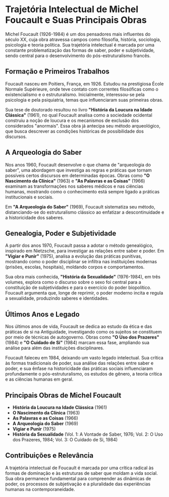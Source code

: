 
# Trajetória Intelectual de Michel Foucault e Suas Principais Obras

Michel Foucault (1926-1984) é um dos pensadores mais influentes do século XX, cuja obra atravessa campos como filosofia, história, sociologia, psicologia e teoria política. Sua trajetória intelectual é marcada por uma constante problematização das formas de saber, poder e subjetividade, sendo central para o desenvolvimento do pós-estruturalismo francês.

## Formação e Primeiros Trabalhos

Foucault nasceu em Poitiers, França, em 1926. Estudou na prestigiosa École Normale Supérieure, onde teve contato com correntes filosóficas como o existencialismo e o estruturalismo. Inicialmente, interessou-se pela psicologia e pela psiquiatria, temas que influenciaram suas primeiras obras.

Sua tese de doutorado resultou no livro **"História da Loucura na Idade Clássica"** (1961), no qual Foucault analisa como a sociedade ocidental construiu a noção de loucura e os mecanismos de exclusão dos considerados "anormais". Essa obra já antecipa seu método arqueológico, que busca descrever as condições históricas de possibilidade dos discursos.

## A Arqueologia do Saber

Nos anos 1960, Foucault desenvolve o que chama de "arqueologia do saber", uma abordagem que investiga as regras e práticas que tornam possíveis certos discursos em determinadas épocas. Obras como **"O Nascimento da Clínica"** (1963) e **"As Palavras e as Coisas"** (1966) examinam as transformações nos saberes médicos e nas ciências humanas, mostrando como o conhecimento está sempre ligado a práticas institucionais e sociais.

Em **"A Arqueologia do Saber"** (1969), Foucault sistematiza seu método, distanciando-se do estruturalismo clássico ao enfatizar a descontinuidade e a historicidade dos saberes.

## Genealogia, Poder e Subjetividade

A partir dos anos 1970, Foucault passa a adotar o método genealógico, inspirado em Nietzsche, para investigar as relações entre saber e poder. Em **"Vigiar e Punir"** (1975), analisa a evolução das práticas punitivas, mostrando como o poder disciplinar se infiltra nas instituições modernas (prisões, escolas, hospitais), moldando corpos e comportamentos.

Sua obra mais conhecida, **"História da Sexualidade"** (1976-1984), em três volumes, explora como o discurso sobre o sexo foi central para a constituição de subjetividades e para o exercício do poder biopolítico. Foucault argumenta que, longe de reprimir, o poder moderno incita e regula a sexualidade, produzindo saberes e identidades.

## Últimos Anos e Legado

Nos últimos anos de vida, Foucault se dedica ao estudo da ética e das práticas de si na Antiguidade, investigando como os sujeitos se constituem por meio de técnicas de autogoverno. Obras como **"O Uso dos Prazeres"** (1984) e **"O Cuidado de Si"** (1984) marcam essa fase, ampliando sua análise para além das instituições disciplinares.

Foucault faleceu em 1984, deixando um vasto legado intelectual. Sua crítica às formas tradicionais de poder, sua análise das relações entre saber e poder, e sua ênfase na historicidade das práticas sociais influenciaram profundamente o pós-estruturalismo, os estudos de gênero, a teoria crítica e as ciências humanas em geral.

## Principais Obras de Michel Foucault

- **História da Loucura na Idade Clássica** (1961)
- **O Nascimento da Clínica** (1963)
- **As Palavras e as Coisas** (1966)
- **A Arqueologia do Saber** (1969)
- **Vigiar e Punir** (1975)
- **História da Sexualidade** (Vol. 1: A Vontade de Saber, 1976; Vol. 2: O Uso dos Prazeres, 1984; Vol. 3: O Cuidado de Si, 1984)

## Contribuições e Relevância

A trajetória intelectual de Foucault é marcada por uma crítica radical às formas de dominação e às estruturas de saber que moldam a vida social. Sua obra permanece fundamental para compreender as dinâmicas de poder, os processos de subjetivação e a pluralidade das experiências humanas na contemporaneidade.
```
